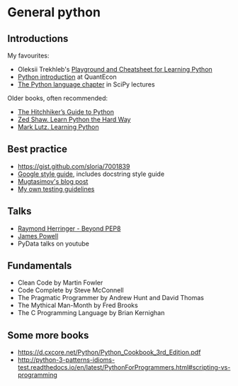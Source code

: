 General python
==============

Introductions
-------------

My favourites:

- Oleksii Trekhleb's [Playground and Cheatsheet for Learning Python](https://github.com/trekhleb/learn-python)
- [Python introduction](https://lectures.quantecon.org/py/index_learning_python.html) at QuantEcon
- [The Python language chapter](http://scipy-lectures.org/intro/language/python_language.html) in SciPy lectures

Older books, often recommended:

- [The Hitchhiker’s Guide to Python](https://docs.python-guide.org)
- [Zed Shaw. Learn Python the Hard Way](https://learnpythonthehardway.org/python3/)
- [Mark Lutz. Learning Python](https://learning-python.com/index-book-links.html)

Best practice
-------------

- https://gist.github.com/sloria/7001839
- [Google style guide](https://github.com/google/styleguide/blob/gh-pages/pyguide.md), includes docstring style guide
- [Mugtasimov's blog post](https://dmugtasimov-tech.blogspot.com/2016/12/my-python-software-development-practices.html)
- [My own testing guidelines](https://github.com/mini-kep/guidelines/blob/master/testing.md)

Talks
-----

- [Raymond Herringer - Beyond PEP8](https://www.youtube.com/watch?v=wf-BqAjZb8M)
- [James Powell](https://www.youtube.com/watch?v=7lmCu8wz8ro&t=4142s)
- PyData talks on youtube

Fundamentals
------------

- Clean Code by Martin Fowler
- Code Complete by Steve McConnell
- The Pragmatic Programmer by Andrew Hunt and David Thomas 
- The Mythical Man-Month by Fred Brooks
- The C Programming Language by Brian Kernighan

Some more books
---------------

- https://d.cxcore.net/Python/Python_Cookbook_3rd_Edition.pdf
- http://python-3-patterns-idioms-test.readthedocs.io/en/latest/PythonForProgrammers.html#scripting-vs-programming






